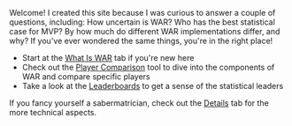 <!-- no layout, this page is include'd in index.html -->

<!-- # Clearing the Fog (of WAR) -->

Welcome! I created this site because I was curious to answer a couple of questions, including: How uncertain is WAR? Who has the best statistical case for MVP? By how much do different WAR implementations differ, and why? If you've ever wondered the same things, you're in the right place!

- Start at the [What Is WAR](/pages/what_is_war.html) tab if you're new here
- Check out the [Player Comparison](/pages/player_comparisons.html) tool to dive into the components of WAR and compare specific players
- Take a look at the [Leaderboards](/pages/generated/figures_standalone/war_leaders/AL.html) to get a sense of the statistical leaders

If you fancy yourself a sabermatrician, check out the [Details](/pages/details.html) tab for the more technical aspects.

